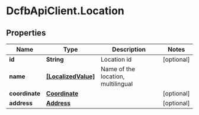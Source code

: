 # DcfbApiClient.Location

## Properties
Name | Type | Description | Notes
------------ | ------------- | ------------- | -------------
**id** | **String** | Location id | [optional] 
**name** | [**[LocalizedValue]**](LocalizedValue.md) | Name of the location, multilingual | 
**coordinate** | [**Coordinate**](Coordinate.md) |  | [optional] 
**address** | [**Address**](Address.md) |  | [optional] 


